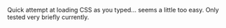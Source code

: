 Quick attempt at loading CSS as you typed... seems a little too easy. Only tested very briefly currently.
